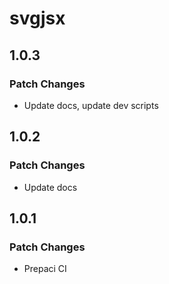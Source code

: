 # svgjsx

## 1.0.3

### Patch Changes

- Update docs, update dev scripts

## 1.0.2

### Patch Changes

- Update docs

## 1.0.1

### Patch Changes

- Prepaci CI
